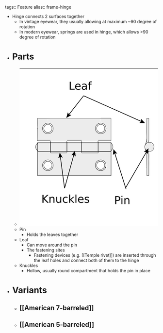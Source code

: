 tags:: Feature
alias:: frame-hinge

- Hinge connects 2 surfaces together
	- In vintage eyewear, they usually allowing at maximum \~90 degree of rotation
	- In modern eyewear, springs are used in hinge, which allows >90 degree of rotation
- # Parts
	- ![hinge_parts.png](../assets/info_hinge_parts_0.png)
	- Pin
		- Holds the leaves together
	- Leaf
		- Can move around the pin
		- The fastening sites
			- Fastening devices (e.g. [[Temple rivet]]) are inserted through the leaf holes and connect both of them to the hinge
	- Knuckles
		- Hollow, usually round compartment that holds the pin in place
- # Variants
	- ## [[American 7-barreled]]
	- ## [[American 5-barreled]]